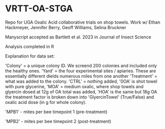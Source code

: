 # VRTT-OA-STGA
Repo for UGA Oxalic Acid collaborative trials on shop towels. Work w/ Ethan Hackmeyer, Jennifer Berry, Geoff Williams, Selina Bruckner

Manyscript accepted as Bartlett et al. 2023 in Journal of Insect Science

Analysis completed in R

Explanation for data set:

'Colony' = a unique colony ID. We screend 200 colonies and included only the healthy ones.
'Yard' = the four experimental sites / apiaries. These are essentially different dields numerous miles from one another
'Treatment' = what was added to the colony. 'CTRL' = nothing added, '0OA' is shot towel with pure glycerine, 'MOA' = medium oxalic, where shop towels and glyercin dosed at 12g of OA total was added, 'HOA' is the same but 18g OA
the treatment factor is broken down into 'GlyercinTowel' (True/False) and oxalic acid dose (in g for whole colony).

'MPB1' - mites per bee timepoint 1 (pre-treatment)

'MPB2' - mites per bee timepoint 2 (post-treatment)

